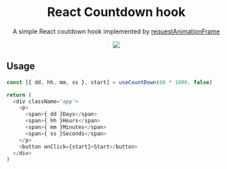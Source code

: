 <h1 align="center">React Countdown hook</h1>

<p align="center">A simple React coutdown hook implemented by <a href="https://developer.mozilla.org/en-US/docs/Web/API/window/requestAnimationFrame">requestAnimationFrame</a></p>

<p align="center">
  <a href="https://github.com/liyiming22/react-countdown-hook/actions">
    <img src="https://github.com/liyiming22/react-countdown-hook/workflows/Build/badge.svg" />
  </a>
</p>

## Usage
```javascript
const [{ dd, hh, mm, ss }, start] = useCountDown(60 * 1000, false)

return (
  <div className='app'>
    <p>
      <span>{ dd }Days</span>
      <span>{ hh }Hours</span>
      <span>{ mm }Minutes</span>
      <span>{ ss }Seconds</span>
    </p>
    <button onClick={start}>Start</button>
  </div>
)
```
